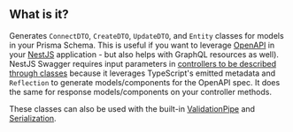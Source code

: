 ## What is it?

Generates `ConnectDTO`, `CreateDTO`, `UpdateDTO`, and `Entity` classes for models in your Prisma Schema.
This is useful if you want to leverage [OpenAPI](https://docs.nestjs.com/openapi/introduction) in
your [NestJS](https://nestjs.com/) application - but also helps with GraphQL resources as well).
NestJS Swagger requires input parameters in [controllers to be described through classes](https://docs.nestjs.com/openapi/types-and-parameters)
because it leverages TypeScript's emitted metadata and `Reflection` to generate models/components for the OpenAPI spec.
It does the same for response models/components on your controller methods.

These classes can also be used with the built-in [ValidationPipe](https://docs.nestjs.com/techniques/validation#using-the-built-in-validationpipe) and [Serialization](https://docs.nestjs.com/techniques/serialization).
